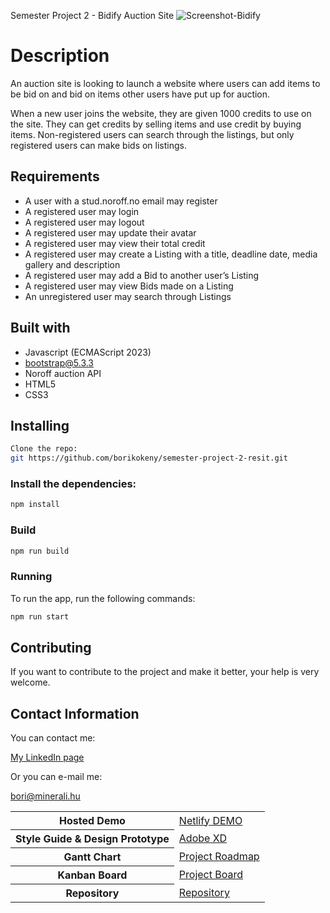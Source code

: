 Semester Project 2 - Bidify Auction Site
![Screenshot-Bidify](https://github.com/user-attachments/assets/e61a9bb8-7f0f-4f24-9668-47bbf8a4e3c8)

# Description

An auction site is looking to launch a website where users can add items to be bid on and bid on items other users have put up for auction.

When a new user joins the website, they are given 1000 credits to use on the site. They can get credits by selling items and use credit by buying items. Non-registered users can search through the listings, but only registered users can make bids on listings.

## Requirements
- A user with a stud.noroff.no email may register
- A registered user may login
- A registered user may logout
- A registered user may update their avatar
- A registered user may view their total credit
- A registered user may create a Listing with a title, deadline date, media gallery and description
- A registered user may add a Bid to another user’s Listing
- A registered user may view Bids made on a Listing
- An unregistered user may search through Listings


## Built with 

- Javascript (ECMAScript 2023)
- bootstrap@5.3.3
- Noroff auction API
- HTML5
- CSS3

## Installing
```sh
Clone the repo:
git https://github.com/borikokeny/semester-project-2-resit.git
```
### Install the dependencies:
```sh
npm install
```
### Build
```sh
npm run build
```
### Running
To run the app, run the following commands:
```sh
npm run start
```
## Contributing
If you want to contribute to the project and make it better, your help is very welcome.

## Contact Information
You can contact me:

<a href="https://www.linkedin.com/in/bori-kokeny-7070008a/">My LinkedIn page</a>

Or you can e-mail me:

bori@minerali.hu

<table>
  <tbody>
    <tr>
      <th>Hosted Demo</th>
      <td><a href="https://bidify-auction.netlify.app/">Netlify DEMO</a></td>
    </tr>
    <tr>
      <th>Style Guide & Design Prototype</th>
      <td><a href="https://xd.adobe.com/view/4f029387-354e-4ee1-b318-bbda63564665-1a51/">Adobe XD</a></td>
    </tr>
    <tr>
      <th>Gantt Chart</th>
      <td><a href="https://github.com/users/borikokeny/projects/8/views/1?layout=roadmap">Project Roadmap</a></td>
    </tr>
    <tr>
      <th>Kanban Board</th>
      <td><a href="https://github.com/users/borikokeny/projects/8/views/1">Project Board</a></td>
    </tr>
    <tr>
      <th>Repository</th>
      <td><a href="https://github.com/borikokeny/semester-project-2-resit">Repository</a></td>
    </tr>
  </tbody>
</table>